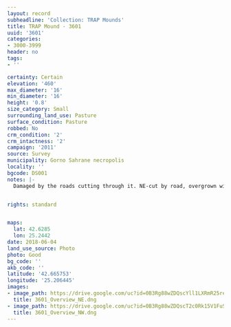 ```yaml
---
layout: record
subheadline: 'Collection: TRAP Mounds'
title: TRAP Mound - 3601
uuid: '3601'
categories:
- 3000-3999
header: no
tags:
- ''

certainty: Certain
elevation: '460'
max_diameter: '16'
min_diameter: '16'
height: '0.8'
size_category: Small
surrounding_land_use: Pasture
surface_condition: Pasture
robbed: No
crm_condition: '2'
crm_intactness: '2'
campaign: '2011'
source: Survey
municipality: Gorno Sahrane necropolis
locality: ''
bgcode: DS001
notes: |-
  Damaged by the roads cutting through it. NE-cut by road, overgrown with vegetation, 2 roads on NW side, one road on SE side with no recent robbers' trench.


rights: standard


maps:
  lat: 42.6285
  lon: 25.2442
date: 2018-06-04
land_use_source: Photo
photo: Good
bg_code: ''
akb_code: ''
latitude: '42.665753'
longitude: '25.206445'
images:
- image_path: https://drive.google.com/uc?id=0B3Rg88wZDQscYll1LXRmR25rem8
  title: 3601_Overview_NE.dng
- image_path: https://drive.google.com/uc?id=0B3Rg88wZDQscT2c0Rk15V1FuSk0
  title: 3601_Overview_NW.dng
---
```

